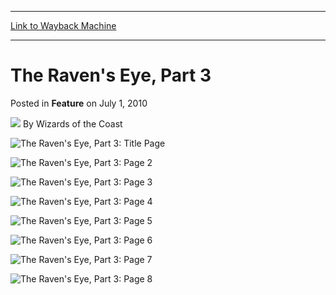 
---
[Link to Wayback Machine](https://web.archive.org/web/20210423030518/https://magic.wizards.com/en/articles/archive/feature/ravens-eye-part-3-2010-07-01)

[_metadata_:wayback_url]:- "https://magic.wizards.com/en/articles/archive/feature/ravens-eye-part-3-2010-07-01"
[_metadata_:wayback_raw_url]:- "https://web.archive.org/web/20210423030518id_/https://magic.wizards.com/en/articles/archive/feature/ravens-eye-part-3-2010-07-01"
[_metadata_:wayback_capture_timestamp]:- "2021-04-23 03:05:18+00:00"
[_metadata_:generator]:- "Drupal 7 (http://drupal.org)"
---


The Raven's Eye, Part 3
=======================



 Posted in **Feature**
 on July 1, 2010 






![](https://media.magic.wizards.com/styles/auth_small/public/images/person/wizards_author.jpg)
By Wizards of the Coast













![The Raven's Eye, Part 3: Title Page](https://media.magic.wizards.com/image_legacy_migration/images/magic/daily/webcomics/EN_MTG_Comic10_Pt3_FTF1.jpg)
 




![The Raven's Eye, Part 3: Page 2](https://media.magic.wizards.com/image_legacy_migration/images/magic/daily/webcomics/EN_MTG_Comic10_Pt3_FTF2.jpg)
 




![The Raven's Eye, Part 3: Page 3](https://media.magic.wizards.com/image_legacy_migration/images/magic/daily/webcomics/EN_MTG_Comic10_Pt3_FTF3.jpg)
 




![The Raven's Eye, Part 3: Page 4](https://media.magic.wizards.com/image_legacy_migration/images/magic/daily/webcomics/EN_MTG_Comic10_Pt3_FTF4.jpg)
 




![The Raven's Eye, Part 3: Page 5](https://media.magic.wizards.com/image_legacy_migration/images/magic/daily/webcomics/EN_MTG_Comic10_Pt3_FTF5.jpg)
 




![The Raven's Eye, Part 3: Page 6](https://media.magic.wizards.com/image_legacy_migration/images/magic/daily/webcomics/EN_MTG_Comic10_Pt3_FTF6.jpg)
 




![The Raven's Eye, Part 3: Page 7](https://media.magic.wizards.com/image_legacy_migration/images/magic/daily/webcomics/EN_MTG_Comic10_Pt3_FTF7.jpg)
 




![The Raven's Eye, Part 3: Page 8](https://media.magic.wizards.com/image_legacy_migration/images/magic/daily/webcomics/EN_MTG_Comic10_Pt3_FTF8.jpg)
 









